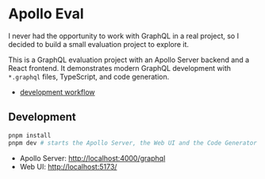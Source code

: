 # Apollo Eval

I never had the opportunity to work with GraphQL in a real project, so I decided to build a small evaluation project to explore it.

This is a GraphQL evaluation project with an Apollo Server backend and a React frontend. It demonstrates modern GraphQL development with `*.graphql` files, TypeScript, and code generation.

- [development workflow](projects/README.md)

## Development

```sh
pnpm install
pnpm dev # starts the Apollo Server, the Web UI and the Code Generator
```

- Apollo Server: [http://localhost:4000/graphql](http://localhost:4000/graphql)
- Web UI: [http://localhost:5173/](http://localhost:5173/)
